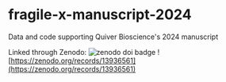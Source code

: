 # fragile-x-manuscript-2024
Data and code supporting Quiver Bioscience's 2024 manuscript 

Linked through Zenodo: 
![zenodo doi badge](https://zenodo.org/badge/DOI/10.5281/zenodo.13936561.svg)
![https://zenodo.org/records/13936561](https://zenodo.org/records/13936561)

